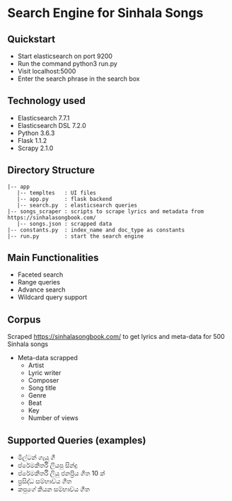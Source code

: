 # Search Engine for Sinhala Songs #

## Quickstart ##
* Start elasticsearch on port 9200
* Run the command python3 run.py
* Visit localhost:5000
* Enter the search phrase in the search box

## Technology used ##
* Elasticsearch 7.7.1
* Elasticsearch DSL 7.2.0
* Python 3.6.3
* Flask 1.1.2
* Scrapy 2.1.0

## Directory Structure ##
    |-- app
       |-- templtes   : UI files
       |-- app.py     : flask backend
       |-- search.py  : elasticsearch queries
    |-- songs_scraper : scripts to scrape lyrics and metadata from https://sinhalasongbook.com/
       |-- songs.json : scrapped data
    |-- constants.py  : index_name and doc_type as constants
    |-- run.py        : start the search engine

## Main Functionalities ##

* Faceted search
* Range queries
* Advance search
* Wildcard query support

## Corpus ##
Scraped https://sinhalasongbook.com/ to get lyrics and meta-data for 500 Sinhala songs

* Meta-data scrapped
    * Artist
    * Lyric writer
    * Composer
    * Song title
    * Genre
    * Beat
    * Key
    * Number of views

## Supported Queries (examples) ##
* මිල්ටන් ගැයූ ගී
* ප්රේමකීර්ති ලියපු සින්දු
* ප්රේමකීර්ති ලියු ජනප්‍රිය ගීත 10 ක්
* ප්‍රසිද්ධ සම්භාව්ය ගීත
* කපුගේ කියන සම්භාව්ය ගීත

